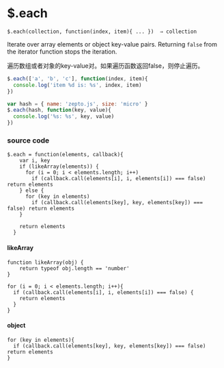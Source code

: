 # $.each

```
$.each(collection, function(index, item){ ... })  ⇒ collection
```

Iterate over array elements or object key-value pairs. Returning `false` from the iterator function stops the iteration.

遍历数组或者对象的key-value对。如果遍历函数返回false，则停止遍历。

```js
$.each(['a', 'b', 'c'], function(index, item){
  console.log('item %d is: %s', index, item)
})

var hash = { name: 'zepto.js', size: 'micro' }
$.each(hash, function(key, value){
  console.log('%s: %s', key, value)
})
```



### source code

```
$.each = function(elements, callback){
    var i, key
    if (likeArray(elements)) {
      for (i = 0; i < elements.length; i++)
        if (callback.call(elements[i], i, elements[i]) === false) return elements
    } else {
      for (key in elements)
        if (callback.call(elements[key], key, elements[key]) === false) return elements
    }

    return elements
  }
```



#### likeArray

```
function likeArray(obj) { 
	return typeof obj.length == 'number'
}

for (i = 0; i < elements.length; i++){
  if (callback.call(elements[i], i, elements[i]) === false) {
    return elements
  }
}
```



#### object

```
for (key in elements){
  if (callback.call(elements[key], key, elements[key]) === false) return elements
}
```


